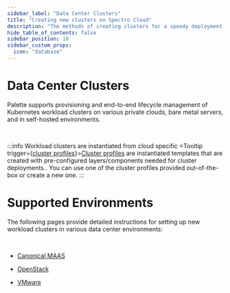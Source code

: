 ```yaml
---
sidebar_label: "Data Center Clusters"
title: "Creating new clusters on Spectro Cloud"
description: "The methods of creating clusters for a speedy deployment on any CSP"
hide_table_of_contents: false
sidebar_position: 10
sidebar_custom_props: 
  icon: "database"
---
```



# Data Center Clusters 

Palette supports provisioning and end-to-end lifecycle management of Kubernetes workload clusters on various private clouds, bare metal servers, and in self-hosted environments.

<br />

:::info
Workload clusters are instantiated from cloud specific <Tooltip trigger={<u>cluster profiles</u>}><a href="/cluster-profiles">Cluster profiles</a> are instantiated templates that are created with pre-configured layers/components needed for cluster deployments.</Tooltip>. You can use one of the cluster profiles provided out-of-the-box or create a new one.
:::


# Supported Environments

The following pages provide detailed instructions for setting up new workload clusters in various data center environments:

<br />

- [Canonical MAAS](/clusters/data-center/maas)


- [OpenStack](/clusters/data-center/openstack)


- [VMware](/clusters/data-center/vmware)

<br />

<br />
